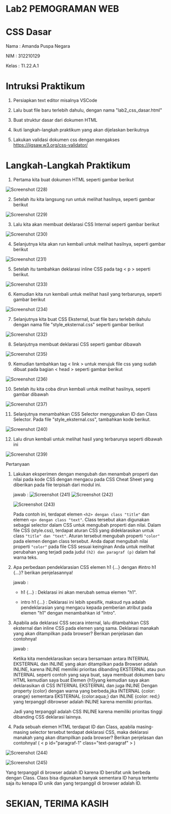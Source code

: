 # Lab2 PEMOGRAMAN WEB

# CSS Dasar

Nama    : Amanda Puspa Negara

NIM     : 312210129

Kelas   : TI.22.A.1

# Intruksi Praktikum

1. Persiapkan text editor misalnya VSCode
   
2. Lalu buat file baru terlebih dahulu, dengan nama "lab2_css_dasar.html"

3. Buat struktur dasar dari dokumen HTML

4. Ikuti langkah-langkah praktikum yang akan dijelaskan berikutnya

5. Lakukan validasi dokumen css dengan mengakses https://jigsaw.w3.org/css-validator/    

# Langkah-Langkah Praktikum

1. Pertama kita buat dokumen HTML seperti gambar berikut

![Screenshot (228)](https://github.com/amandaaaapn/Lab2Web/assets/115678845/299b41e7-7e4d-4c4c-875c-3054a02cb9f6)

2. Setelah itu kita langsung run untuk melihat hasilnya, seperti gambar berikut

![Screenshot (229)](https://github.com/amandaaaapn/Lab2Web/assets/115678845/6a506095-9e87-4f9b-92d0-590cb33b2b1e)

3. Lalu kita akan membuat deklarasi CSS Internal seperti gambar berikut

![Screenshot (230)](https://github.com/amandaaaapn/Lab2Web/assets/115678845/70031019-93d4-448b-8a68-e631d85aabd2)

4. Selanjutnya kita akan run kembali untuk melihat hasilnya, seperti gambar berikut

![Screenshot (231)](https://github.com/amandaaaapn/Lab2Web/assets/115678845/eb279728-8d1c-4fe4-b9de-ba89458405a6)

5. Setelah itu tambahkan deklarasi inline CSS pada tag < p > seperti berikut.

![Screenshot (233)](https://github.com/amandaaaapn/Lab2Web/assets/115678845/50cc6f61-ce18-47c5-bd5b-d484b786b966)

6. Kemudian kita run kembali untuk melihat hasil yang terbarunya, seperti gambar berikut

![Screenshot (234)](https://github.com/amandaaaapn/Lab2Web/assets/115678845/e545252f-a3a8-4e49-95d1-25937e926905)

7. Selanjutnya kita buat CSS Eksternal, buat file baru terlebih dahulu dengan nama file "style_eksternal.css" seperti gambar berikut

![Screenshot (232)](https://github.com/amandaaaapn/Lab2Web/assets/115678845/e288376e-c616-4ddf-b054-dc16d2c8e672)

8. Selanjutnya membuat deklarasi CSS seperti gambar dibawah

![Screenshot (235)](https://github.com/amandaaaapn/Lab2Web/assets/115678845/667555e0-29c1-46ac-9074-7dc5986063e5)

9. Kemudian tambahkan tag < link > untuk merujuk file css yang sudah dibuat pada bagian < head > seperti gambar berikut

![Screenshot (236)](https://github.com/amandaaaapn/Lab2Web/assets/115678845/66417d92-fcf2-4557-9316-9fb8d5849759)

10. Setelah itu kita coba dirun kembali untuk melihat hasilnya, seperti gambar dibawah

![Screenshot (237)](https://github.com/amandaaaapn/Lab2Web/assets/115678845/19035ebd-2627-44f6-b920-3421a685d652)

11. Selanjutnya menambahkan CSS Selector menggunakan ID dan Class Selector. Pada file "style_eksternal.css",
tambahkan kode berikut.

![Screenshot (240)](https://github.com/amandaaaapn/Lab2Web/assets/115678845/4cfbbc78-3350-45b0-9061-ce926b5b8009)

12. Lalu dirun kembali untuk melihat hasil yang terbarunya seperti dibawah ini

![Screenshot (239)](https://github.com/amandaaaapn/Lab2Web/assets/115678845/9ce429bf-6ed7-405e-b66f-87efb4de357d)

Pertanyaan
1. Lakukan eksperimen dengan mengubah dan menambah properti dan nilai pada kode CSS
dengan mengacu pada CSS Cheat Sheet yang diberikan pada file terpisah dari modul ini.

   jawab :
![Screenshot (241)](https://github.com/amandaaaapn/Lab2Web/assets/115678845/e299ddd4-a0a3-4664-895a-26336ce66a8b)
![Screenshot (242)](https://github.com/amandaaaapn/Lab2Web/assets/115678845/9e420772-66c8-467c-af76-c27ed7c0f422)

   ![Screenshot (243)](https://github.com/amandaaaapn/Lab2Web/assets/115678845/c23eba50-c430-4044-999c-5f2431d113f3)

    Pada contoh ini, terdapat elemen `<h2> dengan class "title"` dan elemen `<p> dengan class "text"`. Class tersebut akan digunakan sebagai selector dalam CSS untuk mengubah properti dan nilai. Dalam file CSS (style.css), terdapat aturan CSS yang dideklarasikan untuk class `"title" dan "text"`. Aturan tersebut mengubah properti `"color"` pada elemen dengan class tersebut. Anda dapat mengubah nilai properti `"color"` pada file CSS sesuai keinginan Anda untuk melihat perubahan yang terjadi pada judul `(h2) dan paragraf (p)` dalam hal warna teks.

2. Apa perbedaan pendeklarasian CSS elemen h1 {...} dengan #intro h1 {...}? berikan
penjelasannya!

   jawab :

   - h1 {...} : Deklarasi ini akan merubah semua elemen "h1".

   - intro h1 {...} : Deklarasi ini lebih spesifik, maksud nya adalah pendeklarasian yang mengacu kepada 
     pemberian atribut pada elemen "h1" dengan menambahkan id "intro".

3. Apabila ada deklarasi CSS secara internal, lalu ditambahkan CSS eksternal dan inline CSS pada
elemen yang sama. Deklarasi manakah yang akan ditampilkan pada browser? Berikan
penjelasan dan contohnya!

   jawab :

   Ketika kita mendeklarasikan secara bersamaan antara INTERNAL EKSTERNAL dan INLINE yang akan ditampilkan 
   pada Browser adalah INLINE, karena INLINE memiliki prioritas dibanding EKSTERNAL atau pun INTERNAL 
   seperti contoh yang saya buat, saya membuat dokumen baru HTML kemudian saya buat Elemen {h1}yang 
   kemudian saya akan deklarasikan di CSS INTERNAL EKSTERNAL dan juga INLINE Dengan property {color} dengan 
   warna yang berbeda,jika INTERNAL {color: orange} sementara EKSTERNAL {color:aqua;} dan INLINE {color: 
   red;} yang terpanggil dibrowser adalah INLINE karena memiliki prioritas.

   Jadi yang terpanggil adalah CSS INLINE karena memiliki prioritas tinggi dibanding CSS deklarasi lainnya.
   
4. Pada sebuah elemen HTML terdapat ID dan Class, apabila masing-masing selector tersebut
terdapat deklarasi CSS, maka deklarasi manakah yang akan ditampilkan pada browser?
Berikan penjelasan dan contohnya!      (    < p id="paragraf-1" class="text-paragraf" >    )

![Screenshot (244)](https://github.com/amandaaaapn/Lab2Web/assets/115678845/277d7562-eccd-4e31-b6a5-ebeafc92b657)


![Screenshot (245)](https://github.com/amandaaaapn/Lab2Web/assets/115678845/967367e6-44e5-4cef-b71d-7008595c99a9)

Yang terpanggil di browser adalah ID karena ID bersifat unik berbeda dengan Class. Class bisa digunakan banyak sementara ID hanya tertentu saja itu kenapa ID unik dan yang terpanggil di browser adalah ID.

# SEKIAN, TERIMA KASIH

